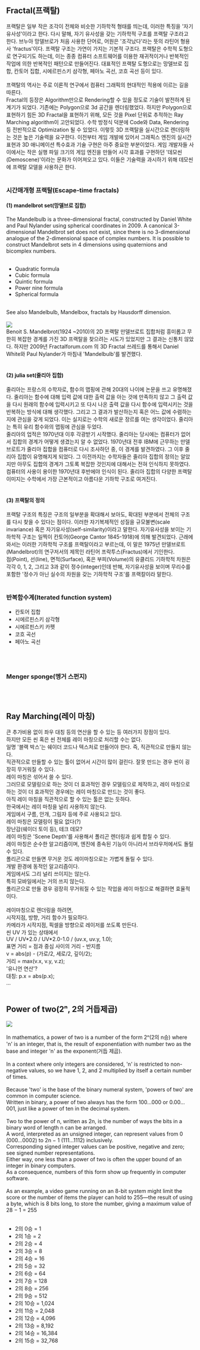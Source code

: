 <h2>Fractal(프랙탈)</h2>
프랙탈은 일부 작은 조각이 전체와 비슷한 기하학적 형태를 띄는데, 이러한 특징을 '자기유사성'이라고 한다. 다시 말해, 자기 유사성을 갖는 기하학적 구조를 프랙탈 구조라고 한다. 브누아 망델브로가 처음 사용한 단어로, 어원은 '조각났다'라는 뜻의 라틴어 형용사 'fractus'이다. 프랙탈 구조는 가연이 가지는 기본적 구조다. 프랙탈은 수학적 도형으로 연구되기도 하는데, 이는 종종 컴퓨터 소프트웨어를 이용한 재귀적이거나 반복적인 작업에 의한 반복적인 패턴으로 만들어진다. 대표적인 프랙탈 도형으로는 망델브로 집합, 칸토어 집합, 시에르핀스키 삼각형, 페아노 곡선, 코흐 곡선 등이 있다. <br>
<br>
프랙탈의 역사는 주로 이론적 연구에서 컴퓨터 그래픽의 현대적인 적용에 이르는 길을 따른다. 

<br>
Fractal의 등장은 Algorithm만으로 Rendering할 수 있을 정도로 기술이 발전하게 된 계기가 되었다. 기존에는 Polygon으로 3d 공간을 렌더링했었다. 하지만 Polygon으로 표현하기 힘든 3D Fractal을 표현하기 위해, 모든 것을 Pixel 단위로 추적하는 Ray Marching algorithm이 고안되었다. 수학 방정식 덕분에 Code와 Data, Rendering 등 전반적으로 Optimization 될 수 있었다. 이렇듯 3D 프랙탈을 실시간으로 렌더링하는 것은 높은 기술력을 요구한다. 이전부터 게임 개발에 있어서 그래픽스 엔진의 실시간 표현과 3D 애니메이션 특수효과 기술 구현은 아주 중요한 부분이었다. 게임 개발자들 사이에서는 작은 실행 파일 크기의 게임 엔진을 만들어 시각 효과를 구현하던 '데모씬(Demoscene)'이라는 문화가 이어져오고 있다. 이들은 기술력을 과시하기 위해 데모씬에 프랙탈 모델을 사용하곤 한다. <br>
<br>
<h3>시간매개형 프랙탈(Escape-time fractals)</h3>
<h4>(1) mandelbrot set(망델브로 집합)</h4>
The Mandelbulb is a three-dimensional fractal, constructed by Daniel White and Paul Nylander using spherical coordinates in 2009. A canonical 3-dimensional Mandelbrot set does not exist, since there is no 3-dimensional analogue of the 2-dimensional space of complex numbers. It is possible to construct Mandelbrot sets in 4 dimensions using quaternions and bicomplex numbers. <br>
<br>
<ul>
<li>Quadratic formula</li>
<li>Cubic formula</li>
<li>Quintic formula</li>
<li>Power nine formula</li>
<li>Spherical formula</li>
</ul>
<br>
See also Mandelbulb, Mandelbox, fractals by Hausdorff dimension. <br>
<br>
<img src="https://upload.wikimedia.org/wikipedia/commons/thumb/d/d9/KochFlake.svg/280px-KochFlake.svg.png">
<br>
Benoit S. Mandelbrot(1924 ~2010)의 2D 프랙탈 만델브로트 집합처럼 흥미롭고 무한히 복잡한 경계를 가진 3D 프랙탈을 찾으려는 시도가 있었지만 그 결과는 신통치 않았다. 하지만 2009년 Fractalforum.com 의 3D Fractal 쓰레드를 통해서 Daniel White와 Paul Nylander가 마침내 'Mandelbulb'를 발견했다. <br>
<br>

<h4>(2) julia set(줄리아 집합)</h4>
줄리아는 프랑스의 수학자로, 함수의 맵핑에 관해 20대의 나이에 논문을 쓰고 유명해졌다. 줄리아는 함수에 대해 입력 값에 대한 출력 값을 아는 것에 만족하지 않고 그 출력 값을 다시 원래의 함수에 입력시키고 또 다시 나온 출력 값을 다시 함수에 입력시키는 것을 반복하는 방식에 대해 생각했다. 그리고 그 결과가 발산하는지 혹은 어느 값에 수렴하는지에 관심을 갖게 되었다. 이는 실지로는 수학의 새로운 장르를 여는 생각이었다. 줄리아는 특히 유리 함수와의 맵핑에 관심을 두었다. <br>
줄리아의 업적은 1970년대 이후 각광받기 시작했다. 줄리아는 당시에는 컴퓨터가 없어서 집합의 경계가 어떻게 생겼는지 알 수 없었다. 1970년대 전후 IBM에 근무하는 만델브로트가 줄리아 집합을 컴퓨터로 다시 조사하던 중, 이 경계를 발견하였다. 그 이후 줄리아 집합이 유명해지게 되었다. 
그 이전까지는 수학자들은 줄리아 집합의 정의는 알았지만 아무도 집합의 경계가 그토록 복잡한 것인지에 대해서는 전혀 인식하지 못하였다. 컴퓨터의 사용이 용이한 1970년대 후반에야 인식이 된다. 줄리아 집합의 다양한 프랙탈 이미지는 수학에서 가장 근본적이고 아름다운 기하학 구조로 여겨진다. <br>
<br>
<h4>(3) 프랙탈의 정의</h4>
프랙탈 구조의 특징은 구조의 일부분을 확대해서 보아도, 확대된 부분에서 전체의 구조를 다시 찾을 수 있다는 점이다. 이러한 자기복제적인 성질을 규모불변(scale invariance) 혹은 자기유사성(self-similarity)이라고 말한다. 자기유사성을 보이는 기하학적 구조는 일찍이 칸토어(George Cantor 1845-1918)에 의해 발견되었다. 근래에 와서는 이러한 기하학적 구조를 프랙탈이라고 부르는데, 이 말은 1975년 만델브로트(Mandelbrot)의 연구저서의 제목인 라틴어 프락투스(Fractus)에서 기인한다. <br>
점(Point), 선(line), 면적(Surface), 혹은 부피(Volume)의 유클리드 기하학적 차원은 각각 0, 1, 2, 그리고 3과 같이 정수(integer)인데 반해, 자기유사성을 보이며 무리수를 포함한 '정수가 아닌 실수의 차원을 갖는 기하학적 구조'를 프랙칼이라 말한다. <br>
<br>
<h3>반복함수계(Iterated function system)</h3>
<ul>
<li>칸토어 집합</li>
<li>시에르핀스키 삼각형</li>
<li>시에르핀스키 카펫</li>
<li>코흐 곡선</li>
<li>페아노 곡선</li>
</ul>

<br>


<br>
<h3>Menger sponge(멩거 스펀지)</h3>


<br>
<br>
<h2>Ray Marching(레이 마칭)</h2>
큰 추가비용 없이 좌우 대칭 등의 연산을 할 수 있는 등 여러가지 장점이 있다. <br>
하지만 모든 씬 혹은 씬 전체를 레이 마칭으로 처리할 수는 없다. <br>
일명 '블랙 박스'는 쉐이더 코드나 텍스처로 만들어야 한다. 즉, 직관적으로 만들지 않는다. <br>
직관적으로 만들할 수 있는 툴이 없어서 시간이 많이 걸린다. 
잘못 만드는 경우 씬이 굉장히 무거워질 수 있다. <br>
레이 마칭은 섞어서 쓸 수 있다. <br>
그러므로 모델링으로 하는 것이 더 효과적인 경우 모델링으로 제작하고, 레이 마칭으로 하는 것이 더 효과적인 경우에는 레이 마칭으로 만드는 것이 좋다. <br>
아직 레이 마칭을 직관적으로 할 수 있는 툴은 없는 듯하다. <br>
한국에서는 레이 마칭을 널리 사용하지 않는다. <br>
게임에서 구름, 안개, 그림자 등에 주로 사용되고 있다. <br>
레이 마칭은 모델링이 필요 없다(?)<br>
장난감(쉐이더 토이 등), 테크 데모?<br>
레이 마칭은 'Scene Depth'를 사용해서 폴리곤 렌더링과 쉽게 합칠 수 있다. <br>
레이 마칭은 순수한 알고리즘이며, 엔진에 종속된 기능이 아니라서 브라우저에서도 돌릴 수 있다. <br>
폴리곤으로 만들면 무거운 것도 레이마칭으로는 가볍게 돌릴 수 있다. <br>
개발 환경에 동적인 알고리즘이다. <br>
게임에서도 그리 널리 쓰이지는 않는다. <br>
특히 모바일에서는 거의 쓰지 않는다. <br>
폴리곤으로 만들 경우 굉장히 무거워질 수 있는 작업을 레이 마칭으로 해결하면 효율적이다. <br>
<br>
레이마칭으로 렌더링을 하려면, <br>
시작지점, 방향, 거리 함수가 필요하다. <br>
카메라가 시작지점, 픽셀을 방향으로 레이저를 쏘도록 만든다. <br>
씬 UV 가 있는 상태에서 <br>
UV / UV*2.0 / UV*2.0-1.0 / (uv.x, uv.y, 1.0);<br>
표면 거리 = 점과 중심 사이의 거리 - 반지름<br>
v = abs(p) - (가로/2, 세로/2, 깊이/2);<br>
거리 = max(v.x, v.y, v.z);<br>
'유니언 연산'? <br>
대칭: p.x = abs(p.x);<br>
...<br>
<br>
<h2>Power of two(2ⁿ, 2의 거듭제곱)</h2>
<img src = "https://upload.wikimedia.org/wikipedia/commons/thumb/1/16/Powers_of_two_cuboids.svg/440px-Powers_of_two_cuboids.svg.png"><br>
<br>
In mathematics, a power of two is a number of the form  2ⁿ(2의 n승) where 'n' is an integer, 
that is, the result of exponentiation with number two as the base and integer 'n' as the exponent(거듭 제곱). <br>
<br>
In a context where only integers are considered, 'n' is restricted to non-negative values, so we have 1, 2, and 2 multiplied by itself a certain number of times. <br>
<br>
Because 'two' is the base of the binary numeral system, 'powers of two' are common in computer science. <br>
Written in binary, a power of two always has the form 100…000 or 0.00…001, just like a power of ten in the decimal system. <br>
<br>
Two to the power of n, written as 2n, is the number of ways the bits in a binary word of length n can be arranged. <br>
A word, interpreted as an unsigned integer, can represent values from 0 (000…0002) to 2n − 1 (111…1112) inclusively. <br>
Corresponding signed integer values can be positive, negative and zero; see signed number representations. <br>
Either way, one less than a power of two is often the upper bound of an integer in binary computers. <br>
As a consequence, numbers of this form show up frequently in computer software. <br>
<br>
As an example, a video game running on an 8-bit system might limit the score or the number of items the player can hold to 255—the result of using a byte, which is 8 bits long, to store the number, giving a maximum value of 28 − 1 = 255 <br>
<br>

* 2의 0승 = 1
* 2의 1승 = 2
* 2의 2승 = 4
* 2의 3승 = 8
* 2의 4승 = 16
* 2의 5승 = 32
* 2의 6승 = 64
* 2의 7승 = 128
* 2의 8승 = 256
* 2의 9승 = 512
* 2의 10승 = 1,024
* 2의 11승 = 2,048
* 2의 12승 = 4,096
* 2의 13승 = 8,192
* 2의 14승 = 16,384
* 2의 15승 = 32,768

<br>
